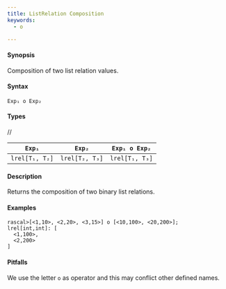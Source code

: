 ```yaml
---
title: ListRelation Composition
keywords:
  - o

---
```


#### Synopsis

Composition of two list relation values.

#### Syntax

`Exp₁ o Exp₂`

#### Types

//

|`Exp₁`             | `Exp₂`            | `Exp₁ o Exp₂`  |
| --- | --- | --- |
| `lrel[T₁, T₂]` | `lrel[T₂, T₃]` | `lrel[T₁, T₃]` |


#### Description

Returns the composition of two binary list relations.

#### Examples


```rascal-shell 
rascal>[<1,10>, <2,20>, <3,15>] o [<10,100>, <20,200>];
lrel[int,int]: [
  <1,100>,
  <2,200>
]
```

#### Pitfalls

We use the letter `o` as operator and this may conflict other defined names.


